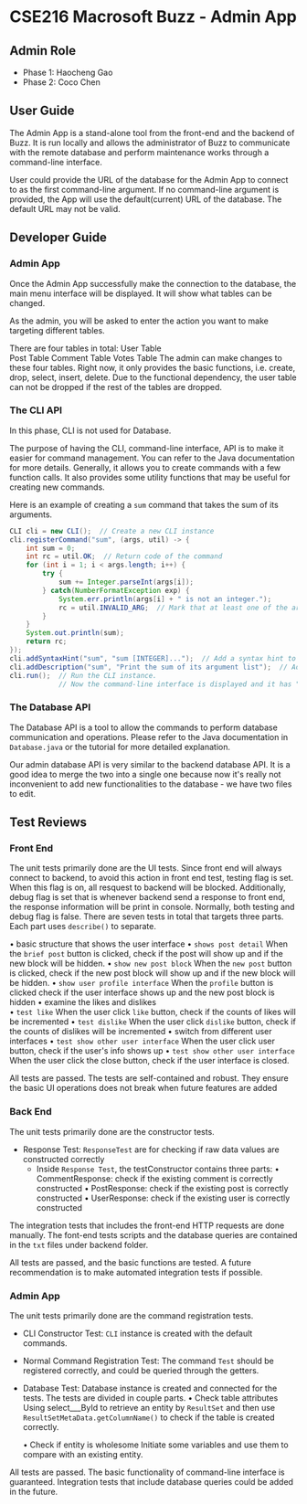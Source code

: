 # CSE216 Macrosoft Buzz - Admin App

## Admin Role
- Phase 1: Haocheng Gao
- Phase 2: Coco Chen
## User Guide

The Admin App is a stand-alone tool from the front-end and the backend of Buzz.
It is run locally and allows the administrator of Buzz to communicate with the
remote database and perform maintenance works through a command-line interface.

User could provide the URL of the database for the Admin App to connect to as
the first command-line argument. If no command-line argument is provided, the
App will use the default(current) URL of the database. The default URL may not
be valid.



## Developer Guide

### Admin App

Once the Admin App successfully make the connection to the database, the main menu
interface will be displayed. It will show what tables can be changed.

As the admin, you will be asked to enter the action you want to make targeting different tables.

There are four tables in total: 
  User Table    
  Post Table
  Comment Table
  Votes Table
The admin can make changes to these four tables. 
Right now, it only provides the basic functions, 
  i.e. create, drop, select, insert, delete.
Due to the functional dependency, the user table can not be dropped if the rest of the tables are dropped. 


### The CLI API
In this phase, CLI is not used for Database.

The purpose of having the CLI, command-line interface, API is to make it easier
for command management. You can refer to the Java documentation for more details.
Generally, it allows you to create commands with a few function calls. It also
provides some utility functions that may be useful for creating new commands.

Here is an example of creating a `sum` command that takes the sum of its arguments.
```java
CLI cli = new CLI();  // Create a new CLI instance
cli.registerCommand("sum", (args, util) -> {
    int sum = 0;
    int rc = util.OK;  // Return code of the command
    for (int i = 1; i < args.length; i++) {
        try {
            sum += Integer.parseInt(args[i]);
        } catch(NumberFormatException exp) {
            System.err.println(args[i] + " is not an integer.");
            rc = util.INVALID_ARG;  // Mark that at least one of the arguments is invalid
        }
    }
    System.out.println(sum);
    return rc;
});
cli.addSyntaxHint("sum", "sum [INTEGER]...");  // Add a syntax hint to the command "sum"
cli.addDescription("sum", "Print the sum of its argument list");  // Add description
cli.run();  // Run the CLI instance.
            // Now the command-line interface is displayed and it has "sum" command in it
```

### The Database API
The Database API is a tool to allow the commands to perform database communication
and operations. Please refer to the Java documentation in `Database.java` or the
tutorial for more detailed explanation.

Our admin database API is very similar to the backend database API. It is a
good idea to merge the two into a single one because now it's really not
inconvenient to add new functionalities to the database - we have two files
to edit.


## Test Reviews

### Front End
The unit tests primarily done are the UI tests.
Since front end will always connect to backend, to avoid this action in front end test, testing flag is set. When this flag is on, all resquest to backend will be blocked. Additionally, debug flag is set that is whenever backend send a response to front end, the response information will be print in console. Normally, both testing and debug flag is false.
There are seven tests in total that targets three parts.
Each part uses `describe()` to separate.

  • basic structure that shows the user interface
      • `shows post detail` 
          When the `brief post` button is clicked,
          check if the post will show up and if the new block will be hidden.
      • `show new post block`
          When the `new post` button is clicked,
          check if the new post block will show up and if the new block will be hidden.
      • `show user profile interface`
          When the `profile` button is clicked
          check if the user interface shows up and the new post block is hidden
	• examine the likes and dislikes  
	    • `test like`
	        When the user click `like` button, 
	        check if the counts of likes will be incremented
	    • `test dislike`
	        When the user click `dislike` button, 
	        check if the counts of dislikes will be incremented
	• switch from different user interfaces
      • `test show other user interface`
          When the user click user button, check if the user's info shows up
      • `test show other user interface`
          When the user click the close button, check if the user interface is closed.
      

All tests are passed. The tests are self-contained and robust. They ensure
the basic UI operations does not break when future features are added


### Back End
The unit tests primarily done are the constructor tests.

- Response Test: `ResponseTest` are for checking if raw data values are constructed correctly
  - Inside `Response Test`, the testConstructor contains three parts:
    • CommentResponse: check if the existing comment is correctly constructed
    • PostResponse: check if the existing post is correctly constructed
    • UserResponse: check if the existing user is correctly constructed

The integration tests that includes the front-end HTTP requests are done
manually. The font-end tests scripts and the database queries are contained
in the `txt` files under backend folder.

All tests are passed, and the basic functions are tested. A future
recommendation is to make automated integration tests if possible.


### Admin App
The unit tests primarily done are the command registration tests.

- CLI Constructor Test: `CLI` instance is created with the default commands.
- Normal Command Registration Test: The command `Test` should be registered
correctly, and could be queried through the getters.
- Database Test:
  Database instance is created and connected for the tests.
  The tests are divided in couple parts.
  • Check table attributes
    Using select___ById to retrieve an entity by `ResultSet` 
    and then use `ResultSetMetaData.getColumnName()` to check if the table is created correctly.
    
  • Check if entity is wholesome 
    Initiate some variables and use them to compare with an existing entity.
  
  
All tests are passed. The basic functionality of command-line interface is
guaranteed. Integration tests that include database queries could be added
in the future.